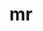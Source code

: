 ---
permalink: /engineering/projects/mr/
project_maintainers: ''
project_stats: sub-projects
sub_projects:
- project_email: mr-provisioner
  project_link_name: mr-provisioner
  project_maintainers: ''
  project_name: mr-provisioner
  project_patches_url: http://patches.linaro.org/api/projects/249/?format=json
  project_scm_url: ''
  project_stats: 'true'
  project_url: https://github.com/mr-provisioner/mr-provisioner
- project_email: mr-provisioner-client
  project_link_name: mr-provisioner-client
  project_maintainers: ''
  project_name: mr-provisioner-client
  project_patches_url: http://patches.linaro.org/api/projects/254/?format=json
  project_scm_url: ''
  project_stats: 'true'
  project_url: https://github.com/Linaro/mr-provisioner-client
title: mr
display: "false"
---